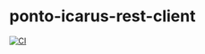# ponto-icarus-rest-client
[![CI](https://github.com/tiagoemsouza/ponto-icarus-rest-client/actions/workflows/php.yml/badge.svg)](https://github.com/tiagoemsouza/ponto-icarus-rest-client/actions/workflows/php.yml)



